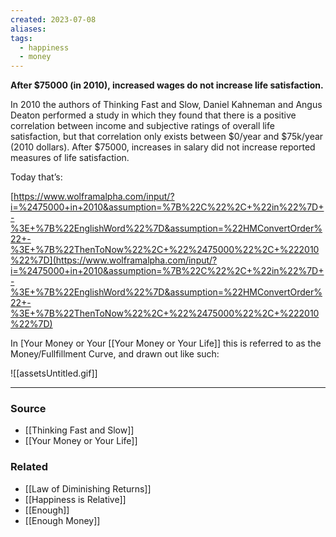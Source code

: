 ```yaml
---
created: 2023-07-08
aliases: 
tags:
  - happiness
  - money
---
```

**After $75000 (in 2010), increased wages do not increase life satisfaction.**

In 2010 the authors of Thinking Fast and Slow, Daniel Kahneman and Angus Deaton performed a study in which they found that there is a positive correlation between income and subjective ratings of overall life satisfaction, but that correlation only exists between $0/year and $75k/year (2010 dollars). After $75000, increases in salary did not increase reported measures of life satisfaction.

Today that’s:

[https://www.wolframalpha.com/input/?i=%2475000+in+2010&assumption=%7B%22C%22%2C+%22in%22%7D+-%3E+%7B%22EnglishWord%22%7D&assumption=%22HMConvertOrder%22+-%3E+%7B%22ThenToNow%22%2C+%22%2475000%22%2C+%222010%22%7D](https://www.wolframalpha.com/input/?i=%2475000+in+2010&assumption=%7B%22C%22%2C+%22in%22%7D+-%3E+%7B%22EnglishWord%22%7D&assumption=%22HMConvertOrder%22+-%3E+%7B%22ThenToNow%22%2C+%22%2475000%22%2C+%222010%22%7D)

In [Your Money or Your [[Your Money or Your Life]] this is referred to as the Money/Fullfillment Curve, and drawn out like such:

![[assetsUntitled.gif]]

---

### Source
- [[Thinking Fast and Slow]]
- [[Your Money or Your Life]]

### Related
- [[Law of Diminishing Returns]]
- [[Happiness is Relative]]
- [[Enough]] 
- [[Enough Money]]